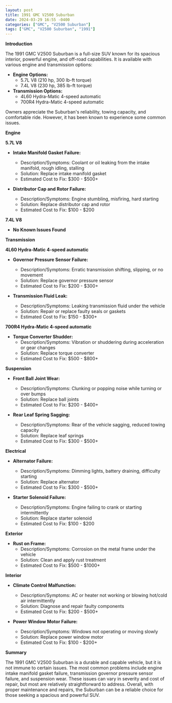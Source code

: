 ```yaml
---
layout: post
title: 1991 GMC V2500 Suburban
date: 2024-03-29 16:55 -0400
categories: ["GMC", "V2500 Suburban"]
tags: ["GMC", "V2500 Suburban", "1991"]
---
```

**Introduction**

The 1991 GMC V2500 Suburban is a full-size SUV known for its spacious interior, powerful engine, and off-road capabilities. It is available with various engine and transmission options:

- **Engine Options:**
    - 5.7L V8 (210 hp, 300 lb-ft torque)
    - 7.4L V8 (230 hp, 385 lb-ft torque)
- **Transmission Options:**
    - 4L60 Hydra-Matic 4-speed automatic
    - 700R4 Hydra-Matic 4-speed automatic

Owners appreciate the Suburban's reliability, towing capacity, and comfortable ride. However, it has been known to experience some common issues.

**Engine**

**5.7L V8**

- **Intake Manifold Gasket Failure:**
    - Description/Symptoms: Coolant or oil leaking from the intake manifold, rough idling, stalling
    - Solution: Replace intake manifold gasket
    - Estimated Cost to Fix: $300 - $500+

- **Distributor Cap and Rotor Failure:**
    - Description/Symptoms: Engine stumbling, misfiring, hard starting
    - Solution: Replace distributor cap and rotor
    - Estimated Cost to Fix: $100 - $200

**7.4L V8**

- **No Known Issues Found**

**Transmission**

**4L60 Hydra-Matic 4-speed automatic**

- **Governor Pressure Sensor Failure:**
    - Description/Symptoms: Erratic transmission shifting, slipping, or no movement
    - Solution: Replace governor pressure sensor
    - Estimated Cost to Fix: $200 - $300+

- **Transmission Fluid Leak:**
    - Description/Symptoms: Leaking transmission fluid under the vehicle
    - Solution: Repair or replace faulty seals or gaskets
    - Estimated Cost to Fix: $150 - $300+

**700R4 Hydra-Matic 4-speed automatic**

- **Torque Converter Shudder:**
    - Description/Symptoms: Vibration or shuddering during acceleration or gear changes
    - Solution: Replace torque converter
    - Estimated Cost to Fix: $500 - $800+

**Suspension**

- **Front Ball Joint Wear:**
    - Description/Symptoms: Clunking or popping noise while turning or over bumps
    - Solution: Replace ball joints
    - Estimated Cost to Fix: $200 - $400+

- **Rear Leaf Spring Sagging:**
    - Description/Symptoms: Rear of the vehicle sagging, reduced towing capacity
    - Solution: Replace leaf springs
    - Estimated Cost to Fix: $300 - $500+

**Electrical**

- **Alternator Failure:**
    - Description/Symptoms: Dimming lights, battery draining, difficulty starting
    - Solution: Replace alternator
    - Estimated Cost to Fix: $300 - $500+

- **Starter Solenoid Failure:**
    - Description/Symptoms: Engine failing to crank or starting intermittently
    - Solution: Replace starter solenoid
    - Estimated Cost to Fix: $100 - $200

**Exterior**

- **Rust on Frame:**
    - Description/Symptoms: Corrosion on the metal frame under the vehicle
    - Solution: Clean and apply rust treatment
    - Estimated Cost to Fix: $500 - $1000+

**Interior**

- **Climate Control Malfunction:**
    - Description/Symptoms: AC or heater not working or blowing hot/cold air intermittently
    - Solution: Diagnose and repair faulty components
    - Estimated Cost to Fix: $200 - $500+

- **Power Window Motor Failure:**
    - Description/Symptoms: Windows not operating or moving slowly
    - Solution: Replace power window motor
    - Estimated Cost to Fix: $100 - $200+

**Summary**

The 1991 GMC V2500 Suburban is a durable and capable vehicle, but it is not immune to certain issues. The most common problems include engine intake manifold gasket failure, transmission governor pressure sensor failure, and suspension wear. These issues can vary in severity and cost of repair, but most are relatively straightforward to address. Overall, with proper maintenance and repairs, the Suburban can be a reliable choice for those seeking a spacious and powerful SUV.
